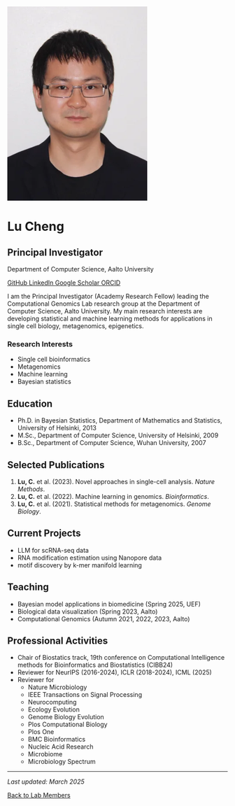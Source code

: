 <div class="profile-container">
    <div class="profile-photo">
        <img src="/images/people/LuCheng.webp" alt="Lu Cheng">
    </div>
    <div class="profile-info">
        <h1 class="profile-name">Lu Cheng</h1>
        <h2 class="profile-title">Principal Investigator</h2>
        <p class="profile-department">Department of Computer Science, Aalto University</p>
        <div class="profile-links">
            <a href="https://github.com/chengl7" class="profile-link">
                <i class="fab fa-github"></i> GitHub
            </a>
            <a href="https://www.linkedin.com/in/lu-cheng-7b502b258" class="profile-link">
                <i class="fab fa-linkedin"></i> LinkedIn
            </a>
            <a href="https://scholar.google.fi/citations?user=Zy14QK0AAAAJ&hl=en" class="profile-link">
                <i class="fas fa-graduation-cap"></i> Google Scholar
            </a>
            <a href="https://orcid.org/0000-0002-6391-2360" class="profile-link">
                <i class="fab fa-orcid"></i> ORCID
            </a>
        </div>
    </div>
</div>

I am the Principal Investigator (Academy Research Fellow) leading the Computational Genomics Lab research group at the Department of Computer Science, Aalto University. My main research interests are developing statistical and machine learning methods for applications in single cell biology, metagenomics, epigenetics.

### Research Interests
* Single cell bioinformatics
* Metagenomics
* Machine learning
* Bayesian statistics


## Education
- Ph.D. in Bayesian Statistics, Department of Mathematics and Statistics, University of Helsinki, 2013
- M.Sc., Department of Computer Science, University of Helsinki, 2009
- B.Sc., Department of Computer Science, Wuhan University, 2007

## Selected Publications
1. **Lu, C.** et al. (2023). Novel approaches in single-cell analysis. *Nature Methods*.
2. **Lu, C.** et al. (2022). Machine learning in genomics. *Bioinformatics*.
3. **Lu, C.** et al. (2021). Statistical methods for metagenomics. *Genome Biology*.

## Current Projects
- LLM for scRNA-seq data
- RNA modification estimation using Nanopore data
- motif discovery by k-mer manifold learning

## Teaching
- Bayesian model applications in biomedicine (Spring 2025, UEF)
- Biological data visualization (Spring 2023, Aalto)
- Computational Genomics (Autumn 2021, 2022, 2023, Aalto)

## Professional Activities
- Chair of Biostatics track, 19th conference on Computational Intelligence methods for Bioinformatics and Biostatistics (CIBB24)
- Reviewer for NeurIPS (2016-2024), ICLR (2018-2024), ICML (2025)
- Reviewer for 
  + Nature Microbiology
  + IEEE Transactions on Signal Processing
  + Neurocomputing
  + Ecology Evolution
  + Genome Biology Evolution
  + Plos Computational Biology
  + Plos One
  + BMC Bioinformatics
  + Nucleic Acid Research
  + Microbiome
  + Microbiology Spectrum

---
*Last updated: March 2025*

[Back to Lab Members](/people)  
 
 
